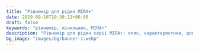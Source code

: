 ```yaml
---
title: "Рівнемір для рідин MIRA+"
date: 2019-09-16T10:30:13+06:00
draft: false
keywords: "рівнемір, лічильник, MIRA+"
description: "Рівнемір для рідин серії MIRA+: опис, характеристики, документація"
bg_image: "images/bg/banner-1.webp"
---
```


